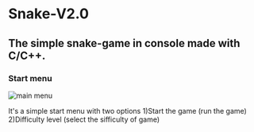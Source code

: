 # Snake-V2.0

## The simple snake-game in console made with C/C++.


### Start menu
![main menu]({{site.baseurl}}//1.PNG)

It's a simple start menu with two options
1)Start the game (run the game)
2)Difficulty level (select the sifficulty of game)
